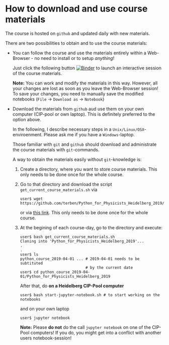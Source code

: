 # How to download and use course materials

The course is hosted on `github` and updated daily with new materials.

There are two possibilities to obtain and to use the course materials:

- You can follow the course and use the materials entirely within a
  Web-Browser - no need to install or to setup *anything*!

  Just click the following button [![Binder](https://mybinder.org/badge_logo.svg)](https://mybinder.org/v2/gh/terben/Python_for_Physicists_Heidelberg_2019/master) to launch an interactive session of the course materials.

  **Note:** You can work and modify the materials in this way.
    However, all your changes are lost as soon as you leave the
    Web-Browser session! To save your changes, you need to manually
    save the modified notebooks (`File` -> `Download as` ->
    `Notebook`)

- Download the materials from `github` aud use them on your own computer
  (CIP-pool or own laptop). This is definitely preferred to the option above.

  In the following, I describe necessary steps in a
  `Unix/Linux/OSX`-enviroenment. Please ask me if you have a `Windows`-laptop.

  Those familiar with `git` and `github` should download and
  administrate the course materials with `git`-commands.

  A way to obtain the materials easily without `git`-knowledge is:

  1. Create a directory, where you want to store course materials. This
  only needs to be done once for the whole course.

  2. Go to that directory and download the script
     `get_current_course_materials.sh` via

     ```
     user$ wget https://github.com/terben/Python_for_Physicists_Heidelberg_2019/raw/master/retrieve_materials/get_current_course_materials.sh
     ```

     or via [this link](https://github.com/terben/Python_for_Physicists_Heidelberg_2019/raw/master/retrieve_materials/get_current_course_materials.sh). This only needs to be done once for the whole
     course.

  3. At the begining of each course-day, go to the directory and execute:

     ```
     user$ bash get_current_course_materials.sh
     Cloning into 'Python_for_Physicists_Heidelberg_2019'...
     .
     .
     user$ ls
     python_course_2019-04-01 ... # 2019-04-01 needs to be subtituted
                                  # by the current date
     user$ cd python_course_2019-04-01/Python_for_Physicists_Heidelberg_2019
     ```

     After that, do **on a Heidelberg CIP-Pool computer**

     ```
     user$ bash start-jupyter-notebook.sh # to start working on the notebooks
     ```

     and on your own laptop

     ```
     user$ jupyter notebook
     ```

     **Note:** Please **do not** do the call `jupyter notebook` on one
       of the CIP-Pool computers! If you do, you might get into a
       conflict with another users notebook-session!
